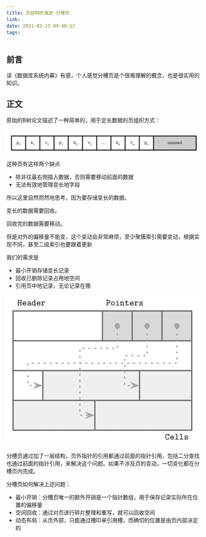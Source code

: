 ```yaml
---
title: 页结构的演进-分槽页
link:
date: 2021-02-15 09:40:12
tags:
---
```


## 前言

读《数据库系统内幕》有感，个人感觉分槽页是个很难理解的概念，也是很实用的知识。

## 正文

原始的B树论文描述了一种简单的，用于定长数据的页组织方式：

![image-20210214170013416](Images/page-slot-page1.png)

这种页有这样两个缺点

- 除非往最右侧插入数据，否则需要移动前面的数据
- 无法有效地管理变长地字段

所以这里自然而然地思考，因为要存储变长的数据。

变长的数据需要回收。

回收完的数据需要移动。

但是对外的偏移量不能变，这个变动会非常麻烦，至少聚簇索引需要变动，根据实现不同，甚至二级索引也要跟着更新

我们的需求是

- 最小开销存储变长记录
- 回收已删除记录占用地空间
- 引用页中地记录，无论记录在哪

![image-20210214165732666](Images/page-slot-page2.png)

分槽页通过加了一层结构，页外指针的引用都通过前面的指针引用，包括二分查找也通过前面的指针引用，来解决这个问题。如果不涉及页的变动，一切变化都在分槽页内完成。

分槽页如何解决上述问题：

- 最小开销：分槽页唯一的额外开销是一个指针数组，用于保存记录实际所在位置的偏移量
- 空间回收：通过对页进行碎片整理和重写，就可以回收空间
- 动态布局：从页外部，只能通过槽ID来引用槽，而确切的位置是由页内部决定的
